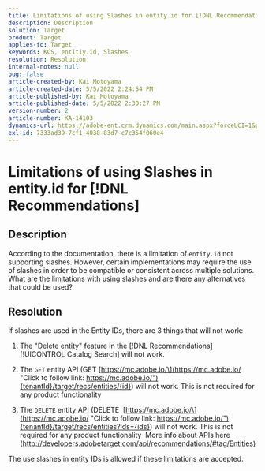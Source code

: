 ```yaml
---
title: Limitations of using Slashes in entity.id for [!DNL Recommendations]
description: Description
solution: Target
product: Target
applies-to: Target
keywords: KCS, entitiy.id, Slashes
resolution: Resolution
internal-notes: null
bug: false
article-created-by: Kai Motoyama
article-created-date: 5/5/2022 2:24:54 PM
article-published-by: Kai Motoyama
article-published-date: 5/5/2022 2:30:27 PM
version-number: 2
article-number: KA-14103
dynamics-url: https://adobe-ent.crm.dynamics.com/main.aspx?forceUCI=1&pagetype=entityrecord&etn=knowledgearticle&id=f5777b1d-7fcc-ec11-a7b5-6045bd00d995
exl-id: 7333ad39-7cf1-4038-83d7-c7c354f060e4
---
```

# Limitations of using Slashes in entity.id for [!DNL Recommendations]

## Description


According to the documentation, there is a limitation of `entity.id` not supporting slashes. However, certain implementations may require the use of slashes in order to be compatible or consistent across multiple solutions. What are the limitations with using slashes and are there any alternatives that could be used?


## Resolution


If slashes are used in the Entity IDs, there are 3 things that will not work:

1) The "Delete entity" feature in the [!DNL Recommendations] [!UICONTROL Catalog Search] will not work.

2) The `GET` entity API (GET [https://mc.adobe.io/\](https://mc.adobe.io/ "Click to follow link: https://mc.adobe.io/"){tenantId}/target/recs/entities/{id}) will not work. This is not required for any product functionality

3) The `DELETE` entity API (DELETE 
[https://mc.adobe.io/\](https://mc.adobe.io/ "Click to follow link: https://mc.adobe.io/"){tenantId}/target/recs/entities?ids={ids}) will not work. This is not required for any product functionality 
More info about APIs here ([http://developers.adobetarget.com/api/recommendations/#tag/Entities)](http://developers.adobetarget.com/api/recommendations/#tag/Entities%29 "Click to follow link: http://developers.adobetarget.com/api/recommendations/#tag/Entities)")

The use slashes in entity IDs is allowed if these limitations are accepted.
